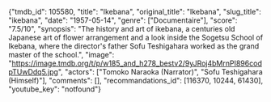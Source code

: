 {"tmdb_id": 105580, "title": "Ikebana", "original_title": "Ikebana", "slug_title": "ikebana", "date": "1957-05-14", "genre": ["Documentaire"], "score": "7.5/10", "synopsis": "The history and art of ikebana, a centuries old Japanese art of flower arrangement and a look inside the Sogetsu School of Ikebana, where the director's father Sofu Teshigahara worked as the grand master of the school.", "image": "https://image.tmdb.org/t/p/w185_and_h278_bestv2/9yJRoj4bMrnPI896codpTUwDdq5.jpg", "actors": ["Tomoko Naraoka (Narrator)", "Sofu Teshigahara (Himself)"], "comments": [], "recommandations_id": [116370, 10244, 61430], "youtube_key": "notfound"}
